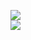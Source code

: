 [![](https://img.shields.io/badge/Made%20With-Github%20Spray-lightgrey.svg?style=for-the-badge&logo=github)](https://github.com/Annihil/github-spray#4095)  
[![](https://i.imgur.com/2DrTn0Z.gif)](https://github.com/Annihil/github-spray)